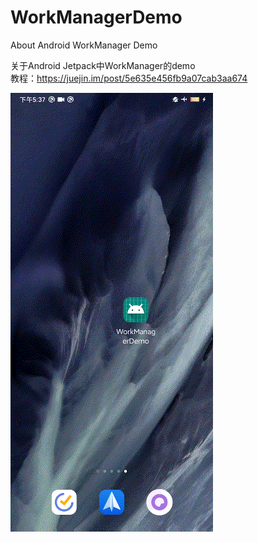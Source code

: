 # WorkManagerDemo
About Android WorkManager Demo

关于Android Jetpack中WorkManager的demo  
教程：https://juejin.im/post/5e635e456fb9a07cab3aa674 

![demo](https://github.com/HyejeanMOON/WorkManagerDemo/blob/master/Video_20200307_053838_761.gif)
